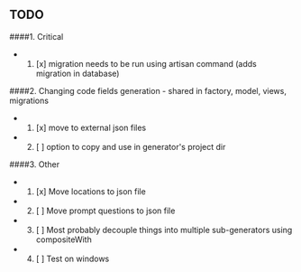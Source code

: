 ## TODO

####1. Critical
- 1. [x] migration needs to be run using artisan command (adds migration in database)

####2. Changing code fields generation - shared in factory, model, views, migrations
- 1. [x] move to external json files
- 2. [ ] option to copy and use in generator's project dir

####3. Other
- 1. [x] Move locations to json file
- 2. [ ] Move prompt questions to json file
- 3. [ ] Most probably decouple things into multiple sub-generators using compositeWith
- 4. [ ] Test on windows
